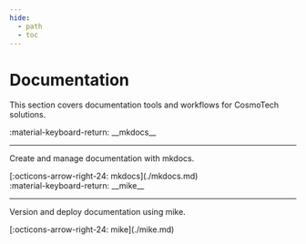 ```yaml
---
hide:
  - path
  - toc
---
```


# Documentation

This section covers documentation tools and workflows for CosmoTech solutions.

<main class="grid" markdown>

<article markdown>
<div class="text" markdown>
:material-keyboard-return: __mkdocs__

---
Create and manage documentation with mkdocs.
<footer markdown>
[:octicons-arrow-right-24: mkdocs](./mkdocs.md)
</footer>
</div>
</article>

<article markdown>
<div class="text" markdown>
:material-keyboard-return: __mike__

---
Version and deploy documentation using mike.
<footer markdown>
[:octicons-arrow-right-24: mike](./mike.md)
</footer>
</div>
</article>

</main>
